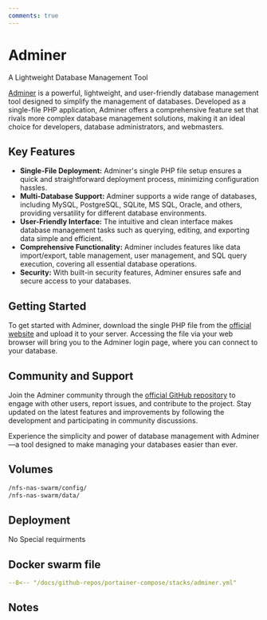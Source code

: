 ```yaml
---
comments: true
---
```


# Adminer

A Lightweight Database Management Tool

[Adminer](https://www.adminer.org/) is a powerful, lightweight, and user-friendly database management tool designed to simplify the management of databases. Developed as a single-file PHP application, Adminer offers a comprehensive feature set that rivals more complex database management solutions, making it an ideal choice for developers, database administrators, and webmasters.

## Key Features

- **Single-File Deployment:** Adminer's single PHP file setup ensures a quick and straightforward deployment process, minimizing configuration hassles.
- **Multi-Database Support:** Adminer supports a wide range of databases, including MySQL, PostgreSQL, SQLite, MS SQL, Oracle, and others, providing versatility for different database environments.
- **User-Friendly Interface:** The intuitive and clean interface makes database management tasks such as querying, editing, and exporting data simple and efficient.
- **Comprehensive Functionality:** Adminer includes features like data import/export, table management, user management, and SQL query execution, covering all essential database operations.
- **Security:** With built-in security features, Adminer ensures safe and secure access to your databases.

## Getting Started

To get started with Adminer, download the single PHP file from the [official website](https://www.adminer.org/) and upload it to your server. Accessing the file via your web browser will bring you to the Adminer login page, where you can connect to your database.

## Community and Support

Join the Adminer community through the [official GitHub repository](https://github.com/vrana/adminer) to engage with other users, report issues, and contribute to the project. Stay updated on the latest features and improvements by following the development and participating in community discussions.

Experience the simplicity and power of database management with Adminer—a tool designed to make managing your databases easier than ever.


## Volumes

```bash
/nfs-nas-swarm/config/
/nfs-nas-swarm/data/
```

## Deployment
No Special requirments

## Docker swarm file
``` yaml linenums="1" 
--8<-- "/docs/github-repos/portainer-compose/stacks/adminer.yml"
```

## Notes

